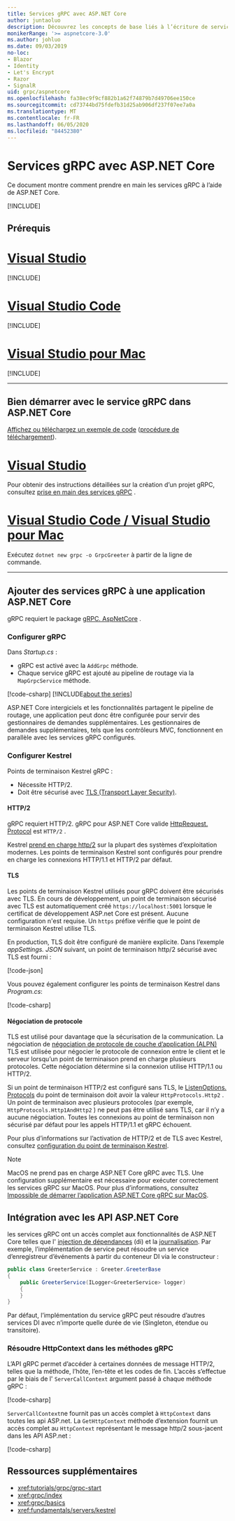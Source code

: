 ```yaml
---
title: Services gRPC avec ASP.NET Core
author: juntaoluo
description: Découvrez les concepts de base liés à l’écriture de services gRPC avec ASP.NET Core.
monikerRange: '>= aspnetcore-3.0'
ms.author: johluo
ms.date: 09/03/2019
no-loc:
- Blazor
- Identity
- Let's Encrypt
- Razor
- SignalR
uid: grpc/aspnetcore
ms.openlocfilehash: fa38ec9f9cf882b1a62f74879b7d49706ee150ce
ms.sourcegitcommit: cd73744bd75fdefb31d25ab906df237f07ee7a0a
ms.translationtype: MT
ms.contentlocale: fr-FR
ms.lasthandoff: 06/05/2020
ms.locfileid: "84452380"
---
```

# <a name="grpc-services-with-aspnet-core"></a>Services gRPC avec ASP.NET Core

Ce document montre comment prendre en main les services gRPC à l’aide de ASP.NET Core.

[!INCLUDE[](~/includes/gRPCazure.md)]

## <a name="prerequisites"></a>Prérequis

# <a name="visual-studio"></a>[Visual Studio](#tab/visual-studio)

[!INCLUDE[](~/includes/net-core-prereqs-vs-3.0.md)]

# <a name="visual-studio-code"></a>[Visual Studio Code](#tab/visual-studio-code)

[!INCLUDE[](~/includes/net-core-prereqs-vsc-3.0.md)]

# <a name="visual-studio-for-mac"></a>[Visual Studio pour Mac](#tab/visual-studio-mac)

[!INCLUDE[](~/includes/net-core-prereqs-mac-3.0.md)]

---

## <a name="get-started-with-grpc-service-in-aspnet-core"></a>Bien démarrer avec le service gRPC dans ASP.NET Core

[Affichez ou téléchargez un exemple de code](https://github.com/dotnet/AspNetCore.Docs/tree/master/aspnetcore/tutorials/grpc/grpc-start/sample) ([procédure de téléchargement](xref:index#how-to-download-a-sample)).

# <a name="visual-studio"></a>[Visual Studio](#tab/visual-studio)

Pour obtenir des instructions détaillées sur la création d’un projet gRPC, consultez [prise en main des services gRPC](xref:tutorials/grpc/grpc-start) .

# <a name="visual-studio-code--visual-studio-for-mac"></a>[Visual Studio Code / Visual Studio pour Mac](#tab/visual-studio-code+visual-studio-mac)

Exécutez `dotnet new grpc -o GrpcGreeter` à partir de la ligne de commande.

---

## <a name="add-grpc-services-to-an-aspnet-core-app"></a>Ajouter des services gRPC à une application ASP.NET Core

gRPC requiert le package [gRPC. AspNetCore](https://www.nuget.org/packages/Grpc.AspNetCore) .

### <a name="configure-grpc"></a>Configurer gRPC

Dans *Startup.cs* :

* gRPC est activé avec la `AddGrpc` méthode.
* Chaque service gRPC est ajouté au pipeline de routage via la `MapGrpcService` méthode.

[!code-csharp[](~/tutorials/grpc/grpc-start/sample/GrpcGreeter/Startup.cs?name=snippet&highlight=7,24)]
[!INCLUDE[about the series](~/includes/code-comments-loc.md)]

ASP.NET Core intergiciels et les fonctionnalités partagent le pipeline de routage, une application peut donc être configurée pour servir des gestionnaires de demandes supplémentaires. Les gestionnaires de demandes supplémentaires, tels que les contrôleurs MVC, fonctionnent en parallèle avec les services gRPC configurés.

### <a name="configure-kestrel"></a>Configurer Kestrel

Points de terminaison Kestrel gRPC :

* Nécessite HTTP/2.
* Doit être sécurisé avec [TLS (Transport Layer Security)](https://tools.ietf.org/html/rfc5246).

#### <a name="http2"></a>HTTP/2

gRPC requiert HTTP/2. gRPC pour ASP.NET Core valide [HttpRequest. Protocol](xref:Microsoft.AspNetCore.Http.HttpRequest.Protocol*) est `HTTP/2` .

Kestrel [prend en charge http/2](xref:fundamentals/servers/kestrel#http2-support) sur la plupart des systèmes d’exploitation modernes. Les points de terminaison Kestrel sont configurés pour prendre en charge les connexions HTTP/1.1 et HTTP/2 par défaut.

#### <a name="tls"></a>TLS

Les points de terminaison Kestrel utilisés pour gRPC doivent être sécurisés avec TLS. En cours de développement, un point de terminaison sécurisé avec TLS est automatiquement créé `https://localhost:5001` lorsque le certificat de développement ASP.net Core est présent. Aucune configuration n'est requise. Un `https` préfixe vérifie que le point de terminaison Kestrel utilise TLS.

En production, TLS doit être configuré de manière explicite. Dans l’exemple *appSettings. JSON* suivant, un point de terminaison http/2 sécurisé avec TLS est fourni :

[!code-json[](~/grpc/aspnetcore/sample/appsettings.json?highlight=4)]

Vous pouvez également configurer les points de terminaison Kestrel dans *Program.cs*:

[!code-csharp[](~/grpc/aspnetcore/sample/Program.cs?highlight=7&name=snippet)]

#### <a name="protocol-negotiation"></a>Négociation de protocole

TLS est utilisé pour davantage que la sécurisation de la communication. La négociation de [négociation de protocole de couche d’application (ALPN)](https://tools.ietf.org/html/rfc7301#section-3) TLS est utilisée pour négocier le protocole de connexion entre le client et le serveur lorsqu’un point de terminaison prend en charge plusieurs protocoles. Cette négociation détermine si la connexion utilise HTTP/1.1 ou HTTP/2.

Si un point de terminaison HTTP/2 est configuré sans TLS, le [ListenOptions. Protocols](xref:fundamentals/servers/kestrel#listenoptionsprotocols) du point de terminaison doit avoir la valeur `HttpProtocols.Http2` . Un point de terminaison avec plusieurs protocoles (par exemple, `HttpProtocols.Http1AndHttp2` ) ne peut pas être utilisé sans TLS, car il n’y a aucune négociation. Toutes les connexions au point de terminaison non sécurisé par défaut pour les appels HTTP/1.1 et gRPC échouent.

Pour plus d’informations sur l’activation de HTTP/2 et de TLS avec Kestrel, consultez [configuration du point de terminaison Kestrel](xref:fundamentals/servers/kestrel#endpoint-configuration).

> [!NOTE]
> MacOS ne prend pas en charge ASP.NET Core gRPC avec TLS. Une configuration supplémentaire est nécessaire pour exécuter correctement les services gRPC sur MacOS. Pour plus d’informations, consultez [Impossible de démarrer l’application ASP.NET Core gRPC sur MacOS](xref:grpc/troubleshoot#unable-to-start-aspnet-core-grpc-app-on-macos).

## <a name="integration-with-aspnet-core-apis"></a>Intégration avec les API ASP.NET Core

les services gRPC ont un accès complet aux fonctionnalités de ASP.NET Core telles que l' [injection de dépendances](xref:fundamentals/dependency-injection) (di) et la [journalisation](xref:fundamentals/logging/index). Par exemple, l’implémentation de service peut résoudre un service d’enregistreur d’événements à partir du conteneur DI via le constructeur :

```csharp
public class GreeterService : Greeter.GreeterBase
{
    public GreeterService(ILogger<GreeterService> logger)
    {
    }
}
```

Par défaut, l’implémentation du service gRPC peut résoudre d’autres services DI avec n’importe quelle durée de vie (Singleton, étendue ou transitoire).

### <a name="resolve-httpcontext-in-grpc-methods"></a>Résoudre HttpContext dans les méthodes gRPC

L’API gRPC permet d’accéder à certaines données de message HTTP/2, telles que la méthode, l’hôte, l’en-tête et les codes de fin. L’accès s’effectue par le biais de l' `ServerCallContext` argument passé à chaque méthode gRPC :

[!code-csharp[](~/grpc/aspnetcore/sample/GrcpService/GreeterService.cs?highlight=3-4&name=snippet)]

`ServerCallContext`ne fournit pas un accès complet à `HttpContext` dans toutes les api ASP.net. La `GetHttpContext` méthode d’extension fournit un accès complet au `HttpContext` représentant le message http/2 sous-jacent dans les API ASP.net :

[!code-csharp[](~/grpc/aspnetcore/sample/GrcpService/GreeterService2.cs?highlight=6-7&name=snippet)]


## <a name="additional-resources"></a>Ressources supplémentaires

* <xref:tutorials/grpc/grpc-start>
* <xref:grpc/index>
* <xref:grpc/basics>
* <xref:fundamentals/servers/kestrel>
